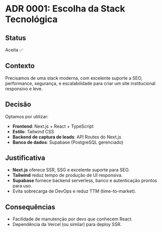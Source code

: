# ADR 0001: Escolha da Stack Tecnológica

## Status
Aceita ✅

## Contexto
Precisamos de uma stack moderna, com excelente suporte a SEO, performance, segurança, e escalabilidade para criar um site institucional responsivo e leve.

## Decisão
Optamos por utilizar:

- **Frontend**: Next.js + React + TypeScript
- **Estilo**: Tailwind CSS
- **Backend de captura de leads**: API Routes do Next.js
- **Banco de dados**: Supabase (PostgreSQL gerenciado)

## Justificativa

- **Next.js** oferece SSR, SSG e excelente suporte para SEO.
- **Tailwind** reduz tempo de produção de UI responsiva.
- **Supabase** fornece backend serverless, banco e autenticação prontos para uso.
- Evita sobrecarga de DevOps e reduz TTM (time-to-market).

## Consequências
- Facilidade de manutenção por devs que conhecem React.
- Dependência da Vercel (ou similar) para deploy SSR.
